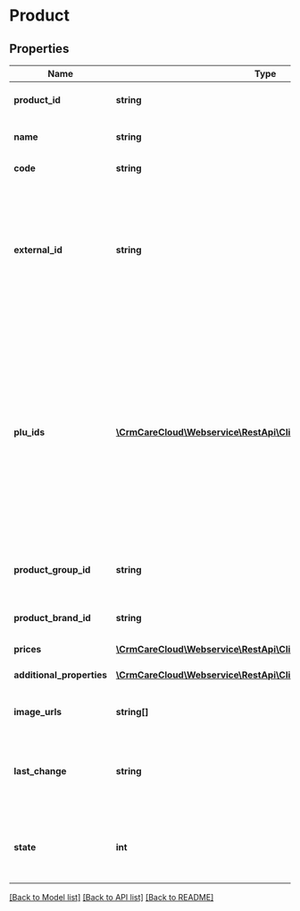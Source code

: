 # Product

## Properties
Name | Type | Description | Notes
------------ | ------------- | ------------- | -------------
**product_id** | **string** | The unique ID of the product. | [optional] 
**name** | **string** | Name of the product. | [optional] 
**code** | **string** | Code of the product. | [optional] 
**external_id** | **string** | The external unique ID of the product. This parameter is deprecated. Please use parameter &#x60;plu_ids&#x60;. | [optional] 
**plu_ids** | [**\CrmCareCloud\Webservice\RestApi\Client\Model\PluId[]**](PluId.md) | An array of all available pluIds from the particular product lists (default is Product ID from Global product list (consist cleaned data - unique ID of every product across all POS systems)). | [optional] 
**product_group_id** | **string** | The unique ID of the product group. | [optional] 
**product_brand_id** | **string** | The unique ID of the product brand. | [optional] 
**prices** | [**\CrmCareCloud\Webservice\RestApi\Client\Model\Price[]**](Price.md) |  | [optional] 
**additional_properties** | [**\CrmCareCloud\Webservice\RestApi\Client\Model\PropertyRecord[]**](PropertyRecord.md) | List of additional properties. | [optional] 
**image_urls** | **string[]** | A list of an image URLs. | [optional] 
**last_change** | **string** | Date and time of the last change. *(YYYY-MM-DD HH:MM:SS)* | [optional] 
**state** | **int** | State of the product. *Possible values are: 0 - deleted / 1 - active* | [optional] 

[[Back to Model list]](../../README.md#documentation-for-models) [[Back to API list]](../../README.md#documentation-for-api-endpoints) [[Back to README]](../../README.md)


